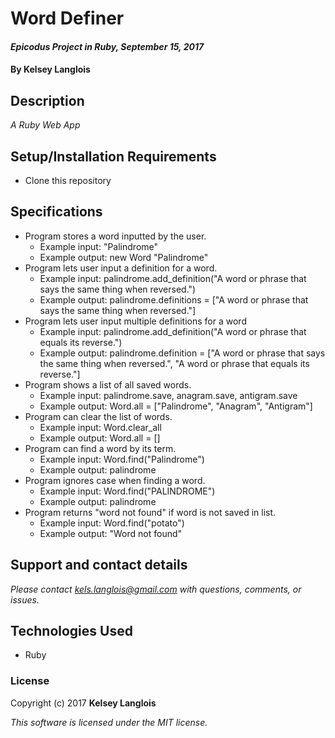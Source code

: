 # Word Definer

#### _Epicodus Project in Ruby, September 15, 2017_

#### By Kelsey Langlois

## Description

_A Ruby Web App_

## Setup/Installation Requirements

* Clone this repository

## Specifications

* Program stores a word inputted by the user.
  * Example input: "Palindrome"
  * Example output: new Word "Palindrome"
* Program lets user input a definition for a word.
  * Example input: palindrome.add_definition("A word or phrase that says the same thing when reversed.")
  * Example output: palindrome.definitions = ["A word or phrase that says the same thing when reversed."]
* Program lets user input multiple definitions for a word
  * Example input: palindrome.add_definition("A word or phrase that equals its reverse.")
  * Example output: palindrome.definition = ["A word or phrase that says the same thing when reversed.", "A word or phrase that equals its reverse."]
* Program shows a list of all saved words.
  * Example input: palindrome.save, anagram.save, antigram.save
  * Example output: Word.all = ["Palindrome", "Anagram", "Antigram"]
* Program can clear the list of words.
  * Example input: Word.clear_all
  * Example output: Word.all = []
* Program can find a word by its term.
  * Example input: Word.find("Palindrome")
  * Example output: palindrome
* Program ignores case when finding a word.
  * Example input: Word.find("PALINDROME")
  * Example output: palindrome
* Program returns "word not found" if word is not saved in list.
  * Example input: Word.find("potato")
  * Example output: "Word not found"

## Support and contact details

_Please contact [kels.langlois@gmail.com](mailto:kels.langlois@gmail.com) with questions, comments, or issues._

## Technologies Used

* Ruby

### License

Copyright (c) 2017 **Kelsey Langlois**

*This software is licensed under the MIT license.*
